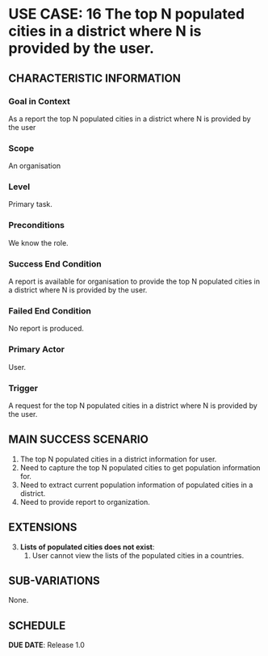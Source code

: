 # USE CASE: 16 The top N populated cities in a district where N is provided by the user.

## CHARACTERISTIC INFORMATION

### Goal in Context

As a report the top N populated cities in a district where N is provided by the user

### Scope

An organisation

### Level

Primary task.

### Preconditions

We know the role.

### Success End Condition

A report is available for organisation to provide the top N populated cities in a district where N is provided by the user.

### Failed End Condition

No report is produced.

### Primary Actor

User.

### Trigger

A request for the top N populated cities in a district where N is provided by the user.

## MAIN SUCCESS SCENARIO

1. The top N populated cities in a district information for user.
2. Need to capture the top N populated cities to get population information for.
3. Need to extract current population information of populated cities in a district.
4. Need to  provide report to organization.

## EXTENSIONS

3. **Lists of populated cities does not exist**:
    1. User cannot view the lists of the populated cities in a countries.

## SUB-VARIATIONS

None.

## SCHEDULE

**DUE DATE**: Release 1.0
